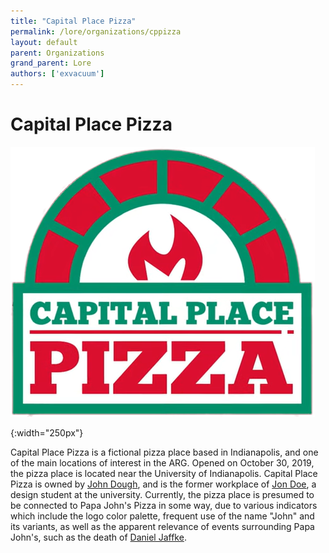 ```yaml
---
title: "Capital Place Pizza"
permalink: /lore/organizations/cppizza
layout: default
parent: Organizations
grand_parent: Lore
authors: ['exvacuum']
---
```


# Capital Place Pizza

![logo]

[logo]:../../assets/img/favicon.png
{:width="250px"}

Capital Place Pizza is a fictional pizza place based in Indianapolis, and one of the main locations of interest in the ARG. 
Opened on October 30, 2019, the pizza place is located near the University of Indianapolis. Capital Place Pizza is owned by [John Dough](../characters/john),
and is the former workplace of [Jon Doe](../characters/jon), a design student at the university. Currently, the pizza place is presumed to be
connected to Papa John's Pizza in some way, due to various indicators which include the logo color palette, frequent use of the name "John" and its variants,
as well as the apparent relevance of events surrounding Papa John's, such as the death of [Daniel Jaffke](../characters/daniel).